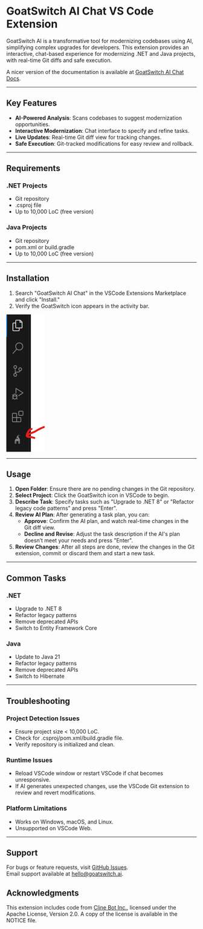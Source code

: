 # GoatSwitch AI Chat VS Code Extension

GoatSwitch AI is a transformative tool for modernizing codebases using AI, simplifying complex upgrades for developers. This extension provides an interactive, chat-based experience for modernizing .NET and Java projects, with real-time Git diffs and safe execution.

A nicer version of the documentation is available at [GoatSwitch AI Chat Docs](https://docs.goatswitch.ai).

---

## Key Features

- **AI-Powered Analysis**: Scans codebases to suggest modernization opportunities.
- **Interactive Modernization**: Chat interface to specify and refine tasks.
- **Live Updates**: Real-time Git diff view for tracking changes.
- **Safe Execution**: Git-tracked modifications for easy review and rollback.

---

## Requirements

### .NET Projects

- Git repository
- .csproj file
- Up to 10,000 LoC (free version)

### Java Projects

- Git repository
- pom.xml or build.gradle
- Up to 10,000 LoC (free version)

---

## Installation

1. Search "GoatSwitch AI Chat" in the VSCode Extensions Marketplace and click "Install."
2. Verify the GoatSwitch icon appears in the activity bar.

![GoatSwitch Installed](media/gs_installed.png)

---

## Usage

1. **Open Folder**: Ensure there are no pending changes in the Git repository.
2. **Select Project**: Click the GoatSwitch icon in VSCode to begin.
3. **Describe Task**: Specify tasks such as "Upgrade to .NET 8" or "Refactor legacy code patterns" and press "Enter".
4. **Review AI Plan**: After generating a task plan, you can:
   - **Approve**: Confirm the AI plan, and watch real-time changes in the Git diff view.
   - **Decline and Revise**: Adjust the task description if the AI's plan doesn’t meet your needs and press "Enter".
5. **Review Changes**: After all steps are done, review the changes in the Git extension, commit or discard them and start a new task.

---

## Common Tasks

### .NET

- Upgrade to .NET 8
- Refactor legacy patterns
- Remove deprecated APIs
- Switch to Entity Framework Core

### Java

- Update to Java 21
- Refactor legacy patterns
- Remove deprecated APIs
- Switch to Hibernate

---

## Troubleshooting

### Project Detection Issues

- Ensure project size < 10,000 LoC.
- Check for .csproj/pom.xml/build.gradle file.
- Verify repository is initialized and clean.

### Runtime Issues

- Reload VSCode window or restart VSCode if chat becomes unresponsive.
- If AI generates unexpected changes, use the VSCode Git extension to review and revert modifications.

### Platform Limitations

- Works on Windows, macOS, and Linux.
- Unsupported on VSCode Web.

---

## Support

For bugs or feature requests, visit [GitHub Issues](https://github.com/GoatSwitch/web-docs).  
Email support available at hello@goatswitch.ai.

## Acknowledgments

This extension includes code from [Cline Bot Inc.](https://github.com/cline/cline), licensed under the Apache License, Version 2.0. A copy of the license is available in the NOTICE file.
